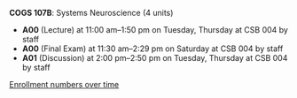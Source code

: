 **COGS 107B**: Systems Neuroscience (4 units)

- **A00** (Lecture) at 11:00 am–1:50 pm on Tuesday, Thursday at CSB 004 by staff
- **A00** (Final Exam) at 11:30 am–2:29 pm on Saturday at CSB 004 by staff
- **A01** (Discussion) at 2:00 pm–2:50 pm on Tuesday, Thursday at CSB 004 by staff

[Enrollment numbers over time](./COGS107B.tsv)
